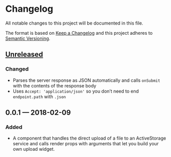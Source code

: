 # Changelog

All notable changes to this project will be documented in this file.

The format is based on [Keep a Changelog](http://keepachangelog.com/en/1.0.0/) and this project adheres to [Semantic Versioning](http://semver.org/spec/v2.0.0.html).

## [Unreleased]

### Changed

* Parses the server response as JSON automatically and calls `onSubmit` with the contents of the response body
* Uses `Accept: 'application/json'` so you don’t need to end `endpoint.path` with `.json`

## 0.0.1 — 2018-02-09

### Added

* A component that handles the direct upload of a file to an ActiveStorage service and calls render props with arguments that let you build your own upload widget.

[unreleased]: https://github.com/cbothner/react-activestorage-provider/compare/v0.0.1...HEAD
